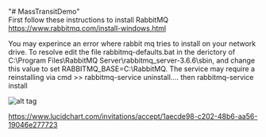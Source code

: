 "# MassTransitDemo" <br />
First follow these instructions to install RabbitMQ https://www.rabbitmq.com/install-windows.html <br />

You may experince an error where rabbit mq tries to install on your network drive. To resolve edit the file
rabbitmq-defaults.bat in the derictory of C:\Program Files\RabbitMQ Server\rabbitmq_server-3.6.6\sbin, and change this value to 
set RABBITMQ_BASE=C:\RabbitMQ. The service may require a reinstalling via cmd >> rabbitmq-service uninstall.... then rabbitmq-service install

![alt tag](https://cloud.githubusercontent.com/assets/19776368/23866499/f209b818-0810-11e7-888e-1fa776fc8827.png)

https://www.lucidchart.com/invitations/accept/1aecde98-c202-48b6-aa56-19046e277723

